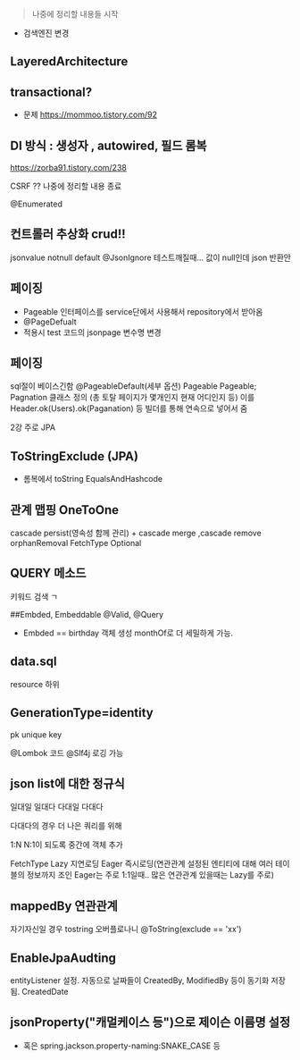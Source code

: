 > 나중에 정리할 내용들 시작

* 검색엔진 변경

## LayeredArchitecture

## transactional?

* 문제 https://mommoo.tistory.com/92

## DI 방식 : 생성자 , autowired, 필드 롬복
https://zorba91.tistory.com/238

CSRF ??
 나중에 정리할 내용 종료


 @Enumerated

 ## 컨트롤러 추상화 crud!!


 jsonvalue notnull default
 @JsonIgnore
 테스트깨질때... 값이 null인데 json 반환안

 ## 페이징

 * Pageable 인터페이스를 service단에서 사용해서 repository에서 받아옴
 * @PageDefualt
 * 적용시 test 코드의 jsonpage 변수명 변경

 ## 페이징
 sql절이 베이스긴함
 @PageableDefault(세부 옵션) Pageable Pageable;
 Pagnation 클래스 정의 (총 토탈 페이지가 몇개인지 현재 어디인지 등)
 이를 Header.ok(Users).ok(Paganation) 등 빌더를 통해 연속으로 넣어서 줌



2강 주로 JPA

## ToStringExclude (JPA)

* 롬복에서 toString EqualsAndHashcode

## 관계 맵핑 OneToOne

cascade persist(영속성 함께 관리) + cascade merge
,cascade remove
 orphanRemoval
 FetchType
Optional

## QUERY 메소드
키워드 검색 ㄱ

##Embded, Embeddable
@Valid, @Query

* Embded == birthday 객체 생성 monthOf로 더 세밀하게 가능.

## data.sql
resource 하위

## GenerationType=identity
pk unique key

 @Lombok 코드
 @Slf4j 로깅 가능


## json list에 대한 정규식

일대일
일대다
다대일
다대다

다대다의 경우 더 나은 쿼리를 위해

1:N N:1이 되도록 중간에 객체 추가

FetchType Lazy 지연로딩 Eager 즉시로딩(연관관계 설정된 엔티티에 대해 여러 테이블의 정보까지 조인
  Eager는 주로 1:1일때.. 많은 연관관계 있을때는 Lazy를 주로)


## mappedBy 연관관계

자기자신일 경우 tostring 오버플로나니 @ToString(exclude == 'xx')


## EnableJpaAudting
entityListener 설정.
자동으로 날짜들이 CreatedBy, ModifiedBy 등이 동기화 저장됨.
CreatedDate

## jsonProperty("캐멀케이스 등")으로 제이슨 이름명 설정
* 혹은 spring.jackson.property-naming:SNAKE_CASE 등
